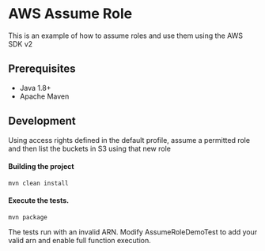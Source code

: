 # AWS Assume Role
This is an example of how to assume roles and use them using the AWS SDK v2

## Prerequisites
- Java 1.8+
- Apache Maven

## Development

Using access rights defined in the default profile, assume a permitted role and then
list the buckets in S3 using that new role

#### Building the project
```
mvn clean install
```

#### Execute the tests.
```
mvn package
```

The tests run with an invalid ARN.  Modify AssumeRoleDemoTest to add your valid
arn and enable full function execution.

